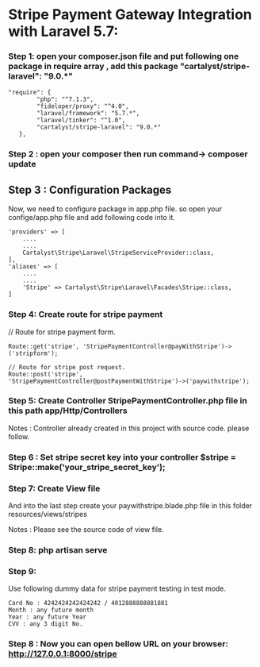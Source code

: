 
# Stripe Payment Gateway Integration with Laravel 5.7: 

### Step 1:  open your composer.json file and put following one package in require array , add this package "cartalyst/stripe-laravel": "9.0.*"

```
"require": {
        "php": "^7.1.3",
        "fideloper/proxy": "^4.0",
        "laravel/framework": "5.7.*",
        "laravel/tinker": "^1.0",
        "cartalyst/stripe-laravel": "9.0.*"
   },
```
### Step 2 : open your composer then run command->  composer update

## Step 3 : Configuration Packages
Now, we need to configure package in app.php file. so open your confige/app.php file and add following code into it.

```
'providers' => [
	....
    ....
    Cartalyst\Stripe\Laravel\StripeServiceProvider::class,
],
'aliases' => [
	....
    ....
    'Stripe' => Cartalyst\Stripe\Laravel\Facades\Stripe::class,
]
```

### Step 4: Create route for stripe payment

// Route for stripe payment form.
```
Route::get('stripe', 'StripePaymentController@payWithStripe')->('stripform');

// Route for stripe post request.
Route::post('stripe', 'StripePaymentController@postPaymentWithStripe')->('paywithstripe');
```

### Step 5: Create Controller StripePaymentController.php file in this path app/Http/Controllers
Notes : Controller already created in this project with source code. please follow.


### Step 6 : Set  stripe secret key into your controller  $stripe = Stripe::make('your_stripe_secret_key');

### Step 7: Create View file
And into the last step create your paywithstripe.blade.php file in this folder resources/views/stripes 

Notes : Please see the source code of view file.


### Step 8: php artisan serve

### Step 9: 
Use following dummy data for stripe payment testing in test mode.
```
Card No : 4242424242424242 / 4012888888881881
Month : any future month
Year : any future Year
CVV : any 3 digit No.
```

### Step 8 : Now you can open bellow URL on your browser: http://127.0.0.1:8000/stripe


